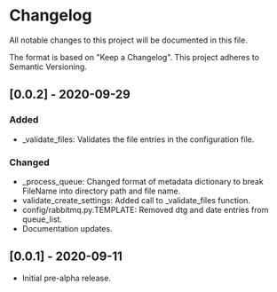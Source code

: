 # Changelog
All notable changes to this project will be documented in this file.

The format is based on "Keep a Changelog".  This project adheres to Semantic Versioning.


## [0.0.2] - 2020-09-29
### Added
- \_validate_files:  Validates the file entries in the configuration file.

### Changed
- \_process_queue:  Changed format of metadata dictionary to break FileName into directory path and file name.
- validate_create_settings:  Added call to \_validate_files function.
- config/rabbitmq.py.TEMPLATE:  Removed dtg and date entries from queue_list.
- Documentation updates.


## [0.0.1] - 2020-09-11
- Initial pre-alpha release.

